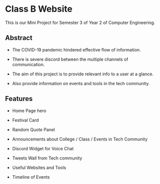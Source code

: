 # Class B Website

This is our Mini Project for Semester 3 of Year 2 of Computer Engineering. 

## Abstract

- The COVID-19 pandemic hindered effective flow of information.

- There is severe discord between the multiple channels of communication.

- The aim of this project is to provide relevant info to a user at a glance.

- Also provide information on events and tools in the tech community.

## Features

- Home Page hero

- Festival Card 

- Random Quote Panel

- Announcements about College / Class / Events in Tech Community

- Discord Widget for Voice Chat

- Tweets Wall from Tech community

- Useful Websites and Tools

- Timeline of Events
